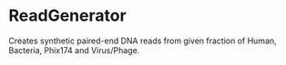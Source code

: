 # ReadGenerator
Creates synthetic paired-end DNA reads from given fraction of Human, Bacteria, Phix174 and Virus/Phage. 
